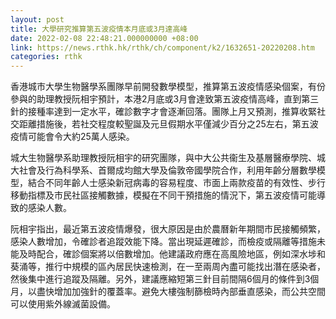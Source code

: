 ```yaml
---
layout: post
title: 大學研究推算第五波疫情本月底或3月達高峰
date: 2022-02-08 22:48:21.000000000 +08:00
link: https://news.rthk.hk/rthk/ch/component/k2/1632651-20220208.htm
categories: rthk
---
```


香港城市大學生物醫學系團隊早前開發數學模型，推算第五波疫情感染個案，有份參與的助理教授阮相宇預計，本港2月底或3月會達致第五波疫情高峰，直到第三針的接種率達到一定水平，確診數字才會逐漸回落。團隊上月又預測，推算收緊社交距離措施後，若社交程度較聖誕及元旦假期水平僅減少百分之25左右，第五波疫情可能會令大約25萬人感染。

城大生物醫學系助理教授阮相宇的研究團隊，與中大公共衞生及基層醫療學院、城大社會及行為科學系、首爾成均館大學及倫敦帝國學院合作，利用年齡分層數學模型，結合不同年齡人士感染新冠病毒的容易程度、市面上兩款疫苗的有效性、步行移動指標及市民社區接觸數據，模擬在不同干預措施的情況下，第五波疫情可能導致的感染人數。

阮相宇指出，最近第五波疫情爆發，很大原因是由於農曆新年期間市民接觸頻繁，感染人數增加，令確診者追蹤效能下降。當出現延遲確診，而檢疫或隔離等措施未能及時配合，確診個案將以倍數增加。他建議政府應在高風險地區，例如深水埗和葵涌等，推行中規模的區內居民快速檢測，在一至兩周內盡可能找出潛在感染者，然後集中進行追蹤及隔離。另外，建議應縮短第三針目前間隔6個月的條件到3個月，以盡快增加加強針的覆蓋率。避免大樓強制篩檢時內部垂直感染，而公共空間可以使用紫外線滅菌設備。
